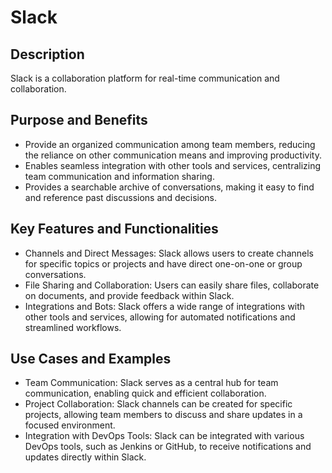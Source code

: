 # Slack

## Description
Slack is a collaboration platform  for real-time communication and collaboration.

## Purpose and Benefits
- Provide an organized communication among team members, reducing the reliance on other communication means and improving productivity.
- Enables seamless integration with other tools and services, centralizing team communication and information sharing.
- Provides a searchable archive of conversations, making it easy to find and reference past discussions and decisions.

## Key Features and Functionalities
- Channels and Direct Messages: Slack allows users to create channels for specific topics or projects and have direct one-on-one or group conversations.
- File Sharing and Collaboration: Users can easily share files, collaborate on documents, and provide feedback within Slack.
- Integrations and Bots: Slack offers a wide range of integrations with other tools and services, allowing for automated notifications and streamlined workflows.

## Use Cases and Examples
- Team Communication: Slack serves as a central hub for team communication, enabling quick and efficient collaboration.
- Project Collaboration: Slack channels can be created for specific projects, allowing team members to discuss and share updates in a focused environment.
- Integration with DevOps Tools: Slack can be integrated with various DevOps tools, such as Jenkins or GitHub, to receive notifications and updates directly within Slack.
